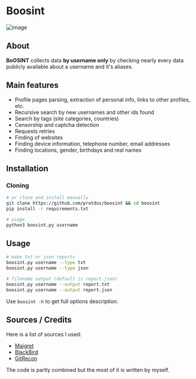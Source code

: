 # Boosint


![image](https://user-images.githubusercontent.com/69071809/205498298-cbdc7e47-73e0-491a-812a-05501380fad7.jpg)

## About

**BoOSINT** collects data **by username only** by checking nearly every data publicly available about a username and it's aliases.


## Main features

* Profile pages parsing, extraction of personal info, links to other profiles, etc.
* Recursive search by new usernames and other ids found
* Search by tags (site categories, countries)
* Censorship and captcha detection
* Requests retries
* Finding of websites
* Finding device information, telephone number, email addresses
* Finding locations, gender, birthdays and real names


## Installation

### Cloning

```bash
# or clone and install manually
git clone https://github.com/protdos/boosint && cd boosint
pip install -r requirements.txt

# usage
python3 boosint.py username
```

## Usage

```bash
# make txt or json reports
boosint.py username --type txt
boosint.py username --type json

# filename output (default is report.json)
boosint.py username --output report.txt
boosint.py username --output report.json
```

Use `boosint -h` to get full options description.

##  Sources / Credits
Here is a list of sources I used:
* [Maigret](https://github.com/soxoj/maigret)
* [BlackBird](https://github.com/p1ngul1n0/blackbird)
* [GitRecon](https://github.com/GONZOsint/gitrecon)

The code is partly combined but the most of it is written by myself.
